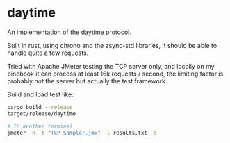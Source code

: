 daytime
=======

An implementation of the [daytime](https://tools.ietf.org/html/rfc867) protocol.

Built in rust, using chrono and the async-std libraries, it should be able to 
handle quite a few requests.  

Tried with Apache JMeter testing the TCP server only, and locally on my pinebook 
it can process at least 16k requests / second, the limiting factor is probably _not_ 
the server but actually the test framework. 

Build and load test like:
```bash
cargo build --release 
target/release/daytime 

# In another terminal
jmeter -n -t "TCP Sampler.jmx" -l results.txt -e 
```
